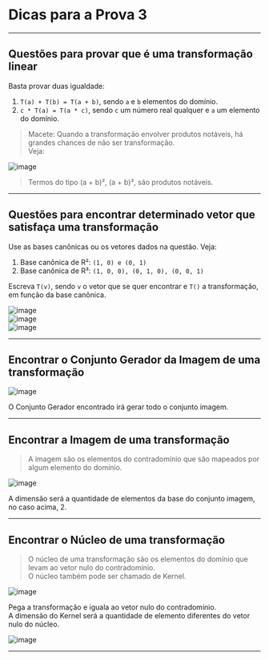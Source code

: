 # Dicas para a Prova 3

---
## Questões para provar que é uma transformação linear

Basta provar duas igualdade:
1. `T(a) + T(b) = T(a + b)`, sendo `a` e `b` elementos do domínio.
2. `c * T(a) = T(a * c)`, sendo `c` um número real qualquer e `a` um elemento do domínio.

> Macete: Quando a transformação envolver produtos notáveis, há grandes chances de não ser transformação.<br>
> Veja:

![image](https://github.com/user-attachments/assets/834260d2-384a-4ab5-8f20-6973ef728f1f)<br>
> Termos do tipo (a + b)², (a + b)³, são produtos notáveis. 

---
## Questões para encontrar determinado vetor que satisfaça uma transformação

Use as bases canônicas ou os vetores dados na questão. Veja:
1. Base canônica de R²: `(1, 0) e (0, 1)`
2. Base canônica de R³: `(1, 0, 0), (0, 1, 0), (0, 0, 1)`

Escreva `T(v)`, sendo `v` o vetor que se quer encontrar e `T()` a transformação, em função da base canônica.

![image](https://github.com/user-attachments/assets/206b1065-9279-4810-88ad-4470398ac031)<br>
![image](https://github.com/user-attachments/assets/e808f06e-6578-41fc-b031-f6b53ca1809a)<br>
![image](https://github.com/user-attachments/assets/0961b858-d3fb-4f86-bd9b-131a72b25651)

---
## Encontrar o Conjunto Gerador da Imagem de uma transformação

![image](https://github.com/user-attachments/assets/cffad1b4-4ced-4c16-bf82-fa4c22583f18)

O Conjunto Gerador encontrado irá gerar todo o conjunto imagem.

---
## Encontrar a Imagem de uma transformação

> A imagem são os elementos do contradomínio que são mapeados por algum elemento do domínio.

![image](https://github.com/user-attachments/assets/cb0082a2-9db8-43de-9045-cc79431b4969)

A dimensão será a quantidade de elementos da base do conjunto imagem, no caso acima, 2.

---
## Encontrar o Núcleo de uma transformação

> O núcleo de uma transformação são os elementos do domínio que levam ao vetor nulo do contradomínio.<br>
> O núcleo também pode ser chamado de Kernel.

![image](https://github.com/user-attachments/assets/65bc1c85-c1de-411c-acde-b966beed10ac)

Pega a transformação e iguala ao vetor nulo do contradomínio.<br>
A dimensão do Kernel será a quantidade de elemento diferentes do vetor nulo do núcleo.

![image](https://github.com/user-attachments/assets/6465c418-9cf0-4503-95a6-8b37e8f20de7)

---
